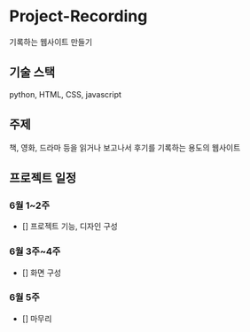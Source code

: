 # Project-Recording
기록하는 웹사이트 만들기

## 기술 스택
python, HTML, CSS, javascript

## 주제
책, 영화, 드라마 등을 읽거나 보고나서 후기를 기록하는 용도의 웹사이트

## 프로젝트 일정
### 6월 1~2주
- [] 프로젝트 기능, 디자인 구성
### 6월 3주~4주
- [] 화면 구성
### 6월 5주
- [] 마무리
